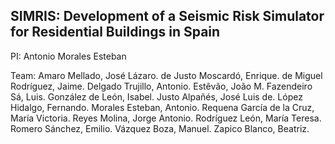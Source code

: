 ## **SIMRIS: Development of a Seismic Risk Simulator for Residential Buildings in Spain**

PI: Antonio Morales Esteban

Team: Amaro Mellado, José Lázaro.
de Justo Moscardó, Enrique.
de Miguel Rodríguez, Jaime.
Delgado Trujillo, Antonio.
Estêvão, João M.
Fazendeiro Sá, Luis.
González de León, Isabel.
Justo Alpañés, José Luis de.
López Hidalgo, Fernando.
Morales Esteban, Antonio.
Requena García de la Cruz, María Victoria.
Reyes Molina, Jorge Antonio.
Rodríguez León, María Teresa.
Romero Sánchez, Emilio.
Vázquez Boza, Manuel.
Zapico Blanco, Beatriz.
